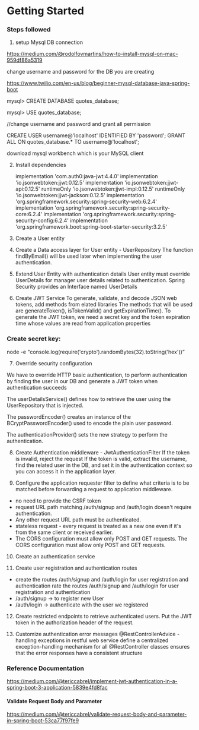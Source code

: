 # Getting Started

### Steps followed

1. setup Mysql DB connection

https://medium.com/@rodolfovmartins/how-to-install-mysql-on-mac-959df86a5319

change username and password for the DB you are creating

https://www.twilio.com/en-us/blog/beginner-mysql-database-java-spring-boot

mysql> CREATE DATABASE quotes_database;

mysql> USE quotes_database;


//change username and password and grant all permission

CREATE USER username@'localhost' IDENTIFIED BY 'password';
GRANT ALL ON quotes_database.* TO username@'localhost';

download mysql workbench which is your MySQL client

2. Install dependencies

	implementation 'com.auth0:java-jwt:4.4.0'
	implementation 'io.jsonwebtoken:jjwt:0.12.5'
	implementation 'io.jsonwebtoken:jjwt-api:0.12.5'
	runtimeOnly 'io.jsonwebtoken:jjwt-impl:0.12.5'
	runtimeOnly 'io.jsonwebtoken:jjwt-jackson:0.12.5'
	implementation 'org.springframework.security:spring-security-web:6.2.4'
	implementation 'org.springframework.security:spring-security-core:6.2.4'
	implementation 'org.springframework.security:spring-security-config:6.2.4'
	implementation 'org.springframework.boot:spring-boot-starter-security:3.2.5'

3. Create a User entity

4. Create a Data access layer for User entity - UserRepository
The function findByEmail() will be used later when implementing the user authentication.

5. Extend User Entity with authentication details
User entity must override UserDetails for manager user details related to authentication.
Spring Security provides an Interface named UserDetails

6. Create JWT Service
To generate, validate, and decode JSON web tokens, add methods from elated libraries
The methods that will be used are generateToken(), isTokenValid() and getExpirationTime().
To generate the JWT token, we need a secret key and the token expiration time whose values are read from application properties

### Create secret key:

node -e "console.log(require('crypto').randomBytes(32).toString('hex'))”

7. Override security configuration

We have to override HTTP basic authentication, to perform authentication by finding the user in our DB
and generate a JWT token when authentication succeeds

The userDetailsService() defines how to retrieve the user using the UserRepository that is injected.

The passwordEncoder() creates an instance of the BCryptPasswordEncoder() used to encode the plain user password.

The authenticationProvider() sets the new strategy to perform the authentication.

8. Create Authentication middleware - JwtAuthenticationFilter
If the token is invalid, reject the request
If the token is valid, extract the username, find the related user in the DB, and set it in the authentication context so you can access it in the application layer.


9. Configure the application requester filter to define what criteria is to be matched before forwarding a request to application middleware.
- no need to provide the CSRF token
- request URL path matching /auth/signup and /auth/login doesn't require authentication.
- Any other request URL path must be authenticated.
- stateless request - every request is treated as a new one even if it's from the same client or received earlier.
- The CORS configuration must allow only POST and GET requests. The CORS configuration must allow only POST and GET requests.

10. Create an authentication service

11. Create user registration and authentication routes
- create the routes /auth/signup and /auth/login for user registration and authentication rate the routes /auth/signup and /auth/login for user registration and authentication
- /auth/signup -> to register new User
- /auth/login -> authenticate with the user we registered

12. Create restricted endpoints to retrieve authenticated users. Put the JWT token in the authorization header of the request.

13. Customize authentication error messages
@RestControllerAdvice - handling exceptions in restful web service
define a centralized exception-handling mechanism for all @RestController classes
ensures that the error responses have a consistent structure

### Reference Documentation
https://medium.com/@tericcabrel/implement-jwt-authentication-in-a-spring-boot-3-application-5839e4fd8fac

#### Validate Request Body and Parameter
https://medium.com/@tericcabrel/validate-request-body-and-parameter-in-spring-boot-53ca77f97fe9
